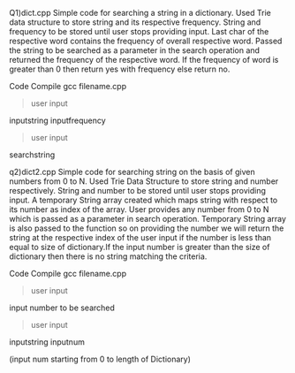 Q1)dict.cpp
Simple code for searching a string in a dictionary.
Used Trie data structure to store string and its respective frequency.
String and frequency to be stored until user stops providing input.
Last char of the respective word contains the frequency of overall respective word.
Passed the string to be searched as a parameter in the search operation and returned the frequency of the respective word.
If the frequency of word is greater than 0 then return yes with frequency else return no.

Code Compile
gcc filename.cpp


 > user input
 
 
  inputstring inputfrequency
  
  
 > user input
 
 
  searchstring
  
 
q2)dict2.cpp
Simple code for searching string on the basis of given numbers from 0 to N.
Used Trie Data Structure to store string and number respectively.
String and number to be stored until user stops providing input.
A temporary String array created which maps string with respect to its number as index of the array.
User provides any number from 0 to N which is passed as a parameter in search operation.
Temporary String array is also passed to the function so on providing the number we will return the string at the respective index of the user input if the number is less than equal to size of dictionary.If the input number is greater than the size of dictionary then there is no string matching the criteria.



Code Compile
gcc filename.cpp


> user input
   
  input number to be searched
  
  
 > user input
 
  inputstring inputnum
  
  (input num starting from 0 to length of Dictionary)
 
